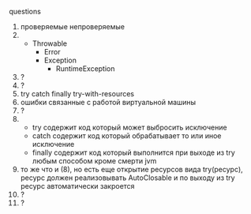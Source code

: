 

questions
1. проверяемые непроверяемые
2. + Throwable
       + Error
       + Exception
         + RuntimeException
3. ?
4. ?
5. try catch finally try-with-resources
6. ошибки связанные с работой виртуальной машины
7. ?
8. + try содержит код который может выбросить исключение
   + catch содержит код который обрабатывает то или иное исключение
   + finally содержит код который выполнится при выходе из try любым способом кроме смерти jvm
9. то же что и (8), но есть еще открытие ресурсов вида try(ресурс), ресурс должен реализовывать AutoClosable 
и по выходу из try ресурс автоматически закроется
10. ?
11. ?
